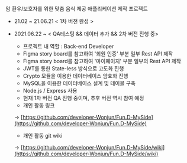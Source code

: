 암 환우/보호자를 위한 맞춤 음식 제공 애플리케이션 제작 프로젝트

- 21.02 ~ 21.06.21  < 1차 버전 완성 >
- 2021.06.22 ~ < QA테스팅 && 데이터 추가 && 2차 버전 진행 중>
    - 프로젝트 내 역할 : Back-end Developer
    - Figma story board를 참고하여 '회원 인증' 부분 일부 Rest API 제작
    - Figma story board를 참고하여 '마이페이지' 부분 일부의 Rest API 제작
    - JWT를 통한 State-less 방식으로 고도화 진행
    - Crypto 모듈을 이용한 데이터베이스 암호화 진행
    - MySQL을 이용한 데이터베이스 설계 및 테이블 구축
    - Node.js / Express 사용
    - 현재 1차 버전 QA 진행 중이며, 추후 버전 역시 참여 예정
    - 개인 활동 링크

    → [https://github.com/developer-Wonjun/Fun.D-MySide](https://github.com/developer-Wonjun/Fun.D-MySide)

    - 개인 활동 git wiki

    → [https://github.com/developer-Wonjun/Fun.D-MySide/wiki](https://github.com/developer-Wonjun/Fun.D-MySide/wiki)
